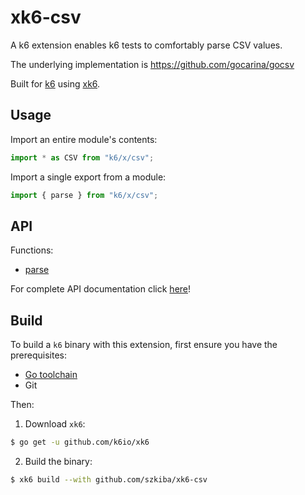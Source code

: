 # xk6-csv

A k6 extension enables k6 tests to comfortably parse CSV values.

The underlying implementation is https://github.com/gocarina/gocsv

Built for [k6](https://github.com/loadimpact/k6) using [xk6](https://github.com/k6io/xk6).

## Usage

Import an entire module's contents:
```JavaScript
import * as CSV from "k6/x/csv";
```

Import a single export from a module:
```JavaScript
import { parse } from "k6/x/csv";
```

## API

Functions:

- [parse](docs/README.md#parse)

For complete API documentation click [here](docs/README.md)!

## Build

To build a `k6` binary with this extension, first ensure you have the prerequisites:

- [Go toolchain](https://go101.org/article/go-toolchain.html)
- Git

Then:

1. Download `xk6`:
  ```bash
  $ go get -u github.com/k6io/xk6
  ```

2. Build the binary:
  ```bash
  $ xk6 build --with github.com/szkiba/xk6-csv
  ```
